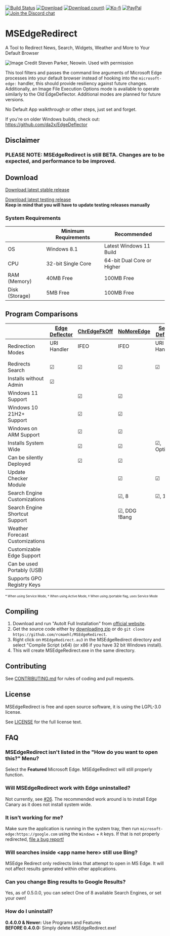 [![Build Status](https://img.shields.io/github/workflow/status/rcmaehl/MSEdgeRedirect/mser)](https://github.com/rcmaehl/MSEdgeRedirect/actions?query=workflow%3Amser)
[![Download](https://img.shields.io/github/v/release/rcmaehl/MSEdgeRedirect)](https://github.com/rcmaehl/MSEdgeRedirect/releases/latest/)
[![Download count)](https://img.shields.io/github/downloads/rcmaehl/MSEdgeRedirect/total?label=Downloads)](https://github.com/rcmaehl/MSEdgeRedirect/releases/latest/)
[![Ko-fi](https://img.shields.io/badge/Support%20me%20on-Ko--fi-FF5E5B.svg?logo=ko-fi)](https://ko-fi.com/rcmaehl)
[![PayPal](https://img.shields.io/badge/Donate%20on-PayPal-00457C.svg?logo=paypal)](https://paypal.me/rhsky)
[![Join the Discord chat](https://img.shields.io/badge/Discord-chat-7289da.svg?&logo=discord)](https://discord.gg/uBnBcBx)

# MSEdgeRedirect
A Tool to Redirect News, Search, Widgets, Weather and More to Your Default Browser

![Image Credit Steven Parker, Neowin. Used with permission](https://github.com/rcmaehl/MSEdgeRedirect/blob/main/Assets/Splash.png?raw=true)

This tool filters and passes the command line arguments of Microsoft Edge processes into your default browser instead of hooking into the `microsoft-edge:` handler, this should provide resiliency against future changes. Additionally, an Image File Execution Options mode is available to operate similarly to the Old EdgeDeflector. Additional modes are planned for future versions.

No Default App walkthrough or other steps, just set and forget.

If you're on older Windows builds, check out: https://github.com/da2x/EdgeDeflector

## Disclaimer

### PLEASE NOTE: MSEdgeRedirect is still BETA. Changes are to be expected, and performance to be improved.

## Download

[Download latest stable release](https://github.com/rcmaehl/MSEdgeRedirect/releases/latest/download/MSEdgeRedirect.exe)

[Download latest testing release](https://nightly.link/rcmaehl/MSEdgeRedirect/workflows/MSER/main/mser.zip)\
**Keep in mind that you will have to update testing releases manually**

### System Requirements
 |Minimum Requirements|Recommended
----|----|----
OS|Windows 8.1|Latest Windows 11 Build
CPU|32-bit Single Core|64-bit Dual Core or Higher
RAM (Memory)|40MB Free|100MB Free
Disk (Storage)|5MB Free|100MB Free

## Program Comparisons
 |[Edge Deflector](https://github.com/da2x/EdgeDeflector)|[ChrEdgeFkOff](https://github.com/AveYo/fox/blob/main/ChrEdgeFkOff.cmd)|[NoMoreEdge](https://github.com/HarshalKudale/NoMoreEdge)|[Search Deflector](https://github.com/spikespaz/search-deflector)|[MSEdgeRedirect](https://github.com/rcmaehl/MSEdgeRedirect/)
----|----|----|----|----|----
Redirection Modes|URI Handler<br/><br/>|IFEO<br/><br/>|IFEO<br/><br/>|URI Handler<br/><br/>|URI Detection<sup>*</sup><br/>or IFEO<sup>†</sup>
Redirects Search|☑|☑|☑|☑|☑
Installs without Admin|☑| | | |☑<sup>*</sup>
Windows 11 Support| |☑|☑| |☑
Windows 10 21H2+ Support| |☑|☑| |☑
Windows on ARM Support| |☑|☑| |
Installs System Wide| |☑|☑|☑, Optionally|☑<sup>†</sup>
Can be silently Deployed| |☑|☑| |☑
Update Checker Module| | |☑|☑|☑
Search Engine Customizations| | |☑, 8|☑, 14|☑, 9
Search Engine Shortcut Support| | |☑, DDG !Bang| | 
Weather Forecast Customizations| | | | |☑, 6
Customizable Edge Support| | | | |☑<sup>†</sup>
Can be used Portably (USB)| | | | |☑<sup>‡</sup>
Supports GPO Registry Keys| | | | |☑


<sub><sup>\* When using Service Mode, † When using Active Mode, ‡ When using /portable flag, uses Service Mode</sub></sup>

## Compiling

1. Download and run "AutoIt Full Installation" from [official website](https://www.autoitscript.com/site/autoit/downloads). 
1. Get the source code either by [downloading zip](https://github.com/rcmaehl/MSEdgeRedirect/archive/main.zip) or do `git clone https://github.com/rcmaehl/MSEdgeRedirect`.
1. Right click on `MSEdgeRedirect.au3` in the MSEdgeRedirect directory and select "Compile Script (x64) (or x86 if you have 32 bit Windows install).
1. This will create MSEdgeRedirect.exe in the same directory.

## Contributing

See [CONTRIBUTING.md](CONTRIBUTING.md) for rules of coding and pull requests.

## License

MSEdgeRedirect is free and open source software, it is using the LGPL-3.0 license.

See [LICENSE](LICENSE) for the full license text.

## FAQ

### MSEdgeRedirect isn't listed in the "How do you want to open this?" Menu?

Select the **Featured** Microsoft Edge. MSEdgeRedirect will still properly function.

### Will MSEdgeRedirect work with Edge uninstalled?

Not currently, see [#26](https://github.com/rcmaehl/MSEdgeRedirect/issues/26). The recommended work around is to install Edge Canary as it does not install system wide.

### It isn’t working for me?

Make sure the application is running in the system tray, then run `microsoft-edge:https://google.com` using the `Windows` + `R` keys. If that is not properly redirected, [file a bug report!](https://github.com/rcmaehl/MSEdgeRedirect/issues/new?assignees=&labels=&template=bug_report.md&title=)

### Will searches inside \<app name here\> still use Bing?

MSEdge Redirect only redirects links that attempt to open in MS Edge. It will not affect results generated within other applications.

### Can you change Bing results to Google Results?

Yes, as of 0.5.0.0, you can select One of 8 available Search Engines, or set your own!
  
### How do I uninstall?

**0.4.0.0 & Newer:** Use Programs and Features\
**BEFORE 0.4.0.0:** Simply delete MSEdgeRedirect.exe!
